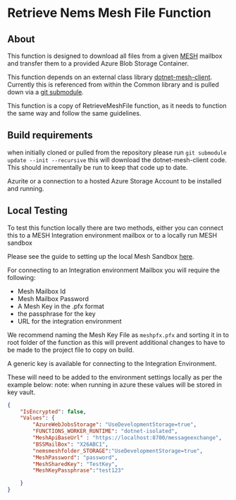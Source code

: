 # Retrieve Nems Mesh File Function

## About

This function is designed to download all files from a given [MESH](https://digital.nhs.uk/services/message-exchange-for-social-care-and-health-mesh) mailbox and transfer them to a provided Azure Blob Storage Container.

This function depends on an external class library [dotnet-mesh-client](https://github.com/NHSDigital/dotnet-mesh-client). Currently this is referenced from within the Common library and is pulled down via a [git submodule](https://git-scm.com/book/en/v2/Git-Tools-Submodules).

This function is a copy of RetrieveMeshFile function, as it needs to function the same way and follow the same guidelines. 

## Build requirements

when initially cloned or pulled from the repository please run `git submodule update --init --recursive` this will download the dotnet-mesh-client code.
This should incrementally be run to keep that code up to date.

Azurite or a connection to a hosted Azure Storage Account to be installed and running.

## Local Testing

To test this function locally there are two methods, either you can connect this to a MESH Integration environment mailbox or to a locally run MESH sandbox

Please see the guide to setting up the local Mesh Sandbox [here](https://nhsd-confluence.digital.nhs.uk/display/DTS/Setting+up+local+Mesh-Sandbox+Environment).

For connecting to an Integration environment Mailbox you will require the following:

* Mesh Mailbox Id
* Mesh Mailbox Password
* A Mesh Key in the .pfx format
* the passphrase for the key
* URL for the integration environment

We recommend naming the Mesh Key File as `meshpfx.pfx` and sorting it in to root folder of the function as this will prevent additional changes to have to be made to the project file to copy on build.

A generic key is available for connecting to the Integration Environment.

These will need to be added to the environment settings locally as per the example below:
note: when running in azure these values will be stored in key vault.

```json
{
    "IsEncrypted": false,
    "Values": {
        "AzureWebJobsStorage": "UseDevelopmentStorage=true",
        "FUNCTIONS_WORKER_RUNTIME": "dotnet-isolated",
        "MeshApiBaseUrl" : "https://localhost:8700/messageexchange",
        "BSSMailBox": "X26ABC1",
        "nemsmeshfolder_STORAGE":"UseDevelopmentStorage=true",
        "MeshPassword": "password",
        "MeshSharedKey": "TestKey",
        "MeshKeyPassphrase":"test123"

    }
}
```
